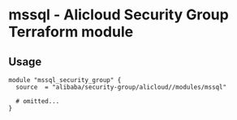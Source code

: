 # mssql - Alicloud Security Group Terraform module

## Usage

```hcl
module "mssql_security_group" {
  source  = "alibaba/security-group/alicloud//modules/mssql"

  # omitted...
}
```

<!-- BEGINNING OF PRE-COMMIT-TERRAFORM DOCS HOOK -->
<!-- END OF PRE-COMMIT-TERRAFORM DOCS HOOK -->
